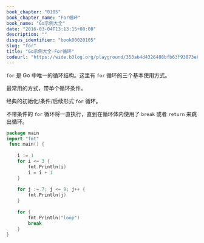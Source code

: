 ```yaml
---
book_chapter: "0105"
book_chapter_name: "For循环"
book_name: "Go示例大全"
date: "2016-03-04T13:13:15+08:00"
description: ""
disqus_identifier: "book00020105"
slug: "for"
title: "Go示例大全-For循环"
codeurl: "https://wide.b3log.org/playground/353ab4d4326488bfb63f93873e88b1e0.go"
---
```

 
`for` 是 Go 中唯一的循环结构。这里有 `for` 循环的三个基本使用方式。







最常用的方式，带单个循环条件。

经典的初始化/条件/后续形式 `for` 循环。

不带条件的 `for` 循环将一直执行，直到在循环体内使用了 `break` 或者 `return` 来跳出循环。
 

```go
package main  
import "fmt"  
 func main() {  
 
    i := 1
    for i <= 3 {
        fmt.Println(i)
        i = i + 1
    }  
 
    for j := 7; j <= 9; j++ {
        fmt.Println(j)
    }  
 
    for {
        fmt.Println("loop")
        break
    }
}  
```
